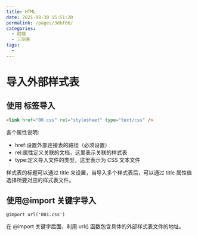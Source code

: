 ```yaml
---
title: HTML
date: 2021-08-30 15:51:20
permalink: /pages/3dbf66/
categories:
  - 前端
  - 三剑客
tags:
  -
---
```


# 导入外部样式表

## 使用<link> 标签导入

```html
<link href="00.css" rel="stylesheet" type="text/css" />
```

各个属性说明:

- href:设置外部连接表的路径（必须设置）
- rel:属性定义关联的文档，这里表示关联的样式表
- type:定义导入文件的类型，这里表示为 CSS 文本文件

样式表的标题可以通过 title 来设置，当导入多个样式表后，可以通过 title 属性值选择所要对应的样式表文件。

## 使用@import 关键字导入

```stylus
@import url('001.css')
```

在 @import 关键字后面，利用 url() 函数包含具体的外部样式表文件的地址。
